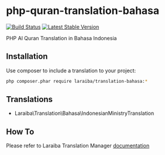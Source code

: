 php-quran-translation-bahasa
============================

[![Build Status](https://travis-ci.org/laraiba/php-quran-translation-bahasa.svg?branch=master)](https://travis-ci.org/laraiba/php-quran-translation-bahasa) [![Latest Stable Version](https://poser.pugx.org/laraiba/translation-bahasa/v/stable.svg)](https://packagist.org/packages/laraiba/translation-bahasa)

PHP Al Quran Translation in Bahasa Indonesia


Installation
------------

Use composer to include a translation to your project:
```sh
php composer.phar require laraiba/translation-bahasa:*
```


Translations
------------

- Laraiba\Translation\Bahasa\IndonesianMinistryTranslation


How To
------

Please refer to Laraiba Translation Manager [documentation](https://github.com/laraiba/php-quran-resource#3-show-translation)
